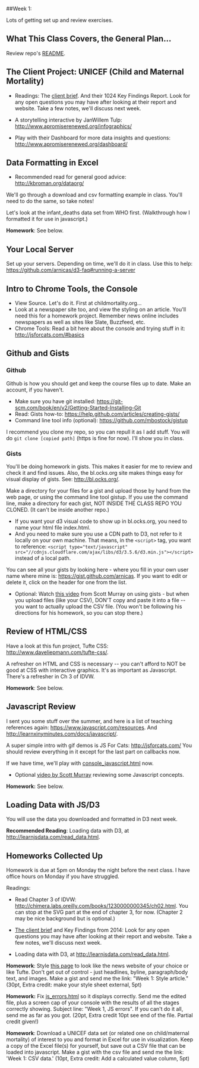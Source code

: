 
##Week 1:

Lots of getting set up and review exercises.

## What This Class Covers, the General Plan...

Review repo's [README](../README.md).

## The Client Project: UNICEF (Child and Maternal Mortality)

 * Readings: The [client brief](../APromiseRenewed_Brief_March2015.pdf). And their 1024 Key Findings Report. Look for any open questions you may have after looking at their report and website.  Take a few notes, we'll discuss next week.

* A storytelling interactive by JanWillem Tulp: http://www.apromiserenewed.org/infographics/
 * Play with their Dashboard for more data insights and questions: http://www.apromiserenewed.org/dashboard/


## Data Formatting in Excel

* Recommended read for general good advice: http://kbroman.org/dataorg/

We'll go through a download and csv formatting example in class.  You'll need to do the same, so take notes!

Let's look at the infant_deaths data set from WHO first. (Walkthrough how I formatted it for use in javascript.)

**Homework**: See below.


## Your Local Server

Set up your servers. Depending on time, we'll do it in class. Use this to help: https://github.com/arnicas/d3-faq#running-a-server


## Intro to Chrome Tools, the Console

* View Source. Let's do it. First at childmortality.org...
* Look at a newspaper site too, and view the styling on an article. You'll need this for a homework project. Remember news online includes newspapers as well as sites like Slate, Buzzfeed, etc.
* Chrome Tools: Read a bit here about the console and trying stuff in it: http://jsforcats.com/#basics


## Github and Gists

### Github

Github is how you should get and keep the course files up to date.
Make an account, if you haven't.

* Make sure you have git installed: https://git-scm.com/book/en/v2/Getting-Started-Installing-Git
* Read: Gists how-to:  https://help.github.com/articles/creating-gists/
* Command line tool info (optional): https://github.com/mbostock/gistup

I recommend you clone my repo, so you can repull it as I add stuff. You will do `git clone [copied path]` (https is fine for now).  I'll show you in class.

### Gists

You'll be doing homework in gists.  This makes it easier for me to review and check it and find issues. Also, the bl.ocks.org site makes things easy for visual display of gists.  See: http://bl.ocks.org/.

Make a directory for your files for a gist and upload those by hand from the web page, or using the command line tool gistup. If you use the command line, make a directory for each gist, NOT INSIDE THE CLASS REPO YOU CLONED. (It can't be inside another repo.)

* If you want your d3 visual code to show up in bl.ocks.org, you need to name your html file index.html.
* And you need to make sure you use a CDN path to D3, not refer to it locally on your own machine. That means, in the `<script>` tag, you want to reference: `<script type="text/javascript" src="//cdnjs.cloudflare.com/ajax/libs/d3/3.5.6/d3.min.js"></script>` instead of a local path.

You can see all your gists by looking here - where you fill in your own user name where mine is: https://gist.github.com/arnicas. If you want to edit or delete it, click on the header for one from the list.

* Optional: Watch [this video](https://www.youtube.com/watch?v=4WteFeHzkNQ&feature=youtu.be&list=PL0tDk-f4v1ujDIGTpXjsTxCnMdR5JBGyQ) from Scott Murray on using gists - but when you upload files (like your CSV), DON'T copy and paste it into a file -- you want to actually upload the CSV file.  (You won't be following his directions for his homework, so you can stop there.)


## Review of HTML/CSS

Have a look at this fun project, Tufte CSS: http://www.daveliepmann.com/tufte-css/.

A refresher on HTML and CSS is necessary -- you can't afford to NOT be good at CSS with interactive graphics.  It's as important as Javascript. There's a refresher in Ch 3 of IDVW.

**Homework**: See below.


## Javascript Review

I sent you some stuff over the summer, and here is a list of teaching references again: https://www.javascript.com/resources. And http://learnxinyminutes.com/docs/javascript/.

A super simple intro with gif demos is JS For Cats: http://jsforcats.com/
You should review everything in it except for the last part on callbacks now.

If we have time, we'll play with [console_javascript.html](console_javascript.html) now.

* Optional [video by Scott Murray](https://www.youtube.com/watch?v=3g1061kFrCs&index=4&list=PL0tDk-f4v1uhQn6iA8M-eGRzIX5Lqsm9F) reviewing some Javascript concepts.

**Homework:** See below.


## Loading Data with JS/D3

You will use the data you downloaded and formatted in D3 next week.

**Recommended Reading**: Loading data with D3, at http://learnjsdata.com/read_data.html.


## Homeworks Collected Up

Homework is due at 5pm on Monday the night before the next class. I have office hours on Monday if you have struggled.

Readings:

* Read Chapter 3 of IDVW: http://chimera.labs.oreilly.com/books/1230000000345/ch02.html. You can stop at the SVG part at the end of chapter 3, for now. (Chapter 2 may be nice background but is optional.)

* [The client brief](../APromiseRenewed_Brief_March2015.pdf) and Key Findings from 2014: Look for any open questions you may have after looking at their report and website.  Take a few notes, we'll discuss next week.

* Loading data with D3, at http://learnjsdata.com/read_data.html.

**Homework**:  Style [this page](wapo_debates_article.html) to look like the news website of your choice or like Tufte.  Don't get out of control - just headlines, byline, paragraph/body text, and images.  Make a gist and send me the link: "Week 1: Style article."  (30pt, Extra credit: make your style sheet external, 5pt)

**Homework:** Fix [js_errors.html](js_errors.html) so it displays correctly.  Send me the edited file, plus a screen cap of your console with the results of all the stages correctly showing. Subject line: "Week 1, JS errors".  If you can't do it all, send me as far as you got. (20pt, Extra credit 10pt see end of the file. Partial credit given!)

**Homework**: Download a UNICEF data set (or related one on child/maternal mortality) of interest to you and format in Excel for use in visualization. Keep a copy of the Excel file(s) for yourself, but save out a CSV file that can be loaded into javascript. Make a gist with the csv file and send me the link: 'Week 1: CSV data.' (10pt, Extra credit: Add a calculated value column, 5pt)
